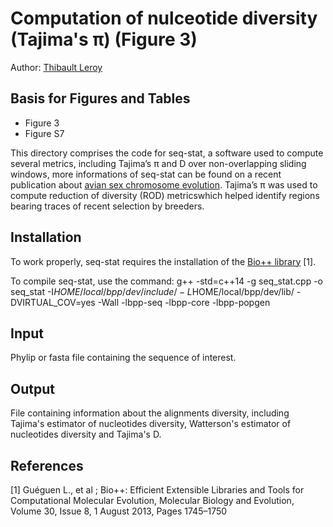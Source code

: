 # Computation of nulceotide diversity (Tajima's π) (Figure 3)

Author: [Thibault Leroy](thibault.leroy@umontpellier.fr)


## Basis for Figures and Tables

* Figure 3
* Figure S7


This directory comprises the code for seq-stat, a software used to compute several metrics, including
Tajima’s π and D over non-overlapping sliding windows, more informations of seq-stat can be found on a recent publication about [avian sex chromosome evolution](https://www.biorxiv.org/content/early/2018/12/26/505610.full.pdf+html).
Tajima’s π was used to compute reduction of diversity (ROD) metricswhich helped identify regions bearing traces of recent selection by breeders.



## Installation

To work properly, seq-stat requires the installation of the  [Bio++ library](http://biopp.univ-montp2.fr/) [1].

To compile seq-stat, use the command:
g++ -std=c++14  -g seq_stat.cpp -o seq_stat  -I$HOME/local/bpp/dev/include/ -L$HOME/local/bpp/dev/lib/ -DVIRTUAL_COV=yes -Wall -lbpp-seq -lbpp-core -lbpp-popgen 


## Input

Phylip or fasta file containing the sequence of interest.


## Output

File containing information about the alignments diversity, including Tajima's estimator of nucleotides diversity, Watterson's estimator of nucleotides diversity and Tajima's D.



## References

[1] Guéguen L., et al ; Bio++: Efficient Extensible Libraries and Tools for Computational Molecular Evolution, Molecular Biology and Evolution, Volume 30, Issue 8, 1 August 2013, Pages 1745–1750
